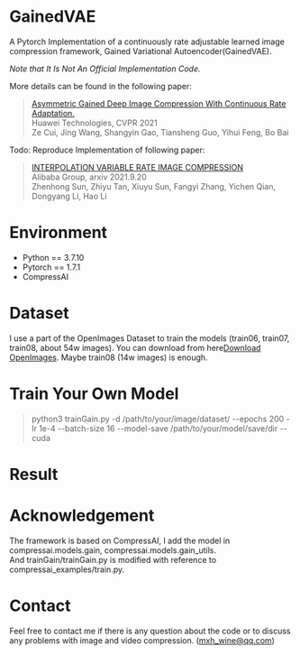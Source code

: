 # GainedVAE

A Pytorch Implementation of a continuously rate adjustable learned image compression framework, Gained Variational Autoencoder(GainedVAE).

*Note that It Is Not An Official Implementation Code.*

More details can be found in the following paper:

>[Asymmetric Gained Deep Image Compression With Continuous Rate Adaptation.](https://openaccess.thecvf.com/content/CVPR2021/html/Cui_Asymmetric_Gained_Deep_Image_Compression_With_Continuous_Rate_Adaptation_CVPR_2021_paper.html)  
>Huawei Technologies, CVPR 2021  
>Ze Cui, Jing Wang, Shangyin Gao, Tiansheng Guo, Yihui Feng, Bo Bai

Todo:
Reproduce Implementation of following paper:
>[INTERPOLATION VARIABLE RATE IMAGE COMPRESSION](https://arxiv.org/abs/2109.09280)  
>Alibaba Group, arxiv 2021.9.20  
>Zhenhong Sun, Zhiyu Tan, Xiuyu Sun, Fangyi Zhang, Yichen Qian, Dongyang Li, Hao Li
# Environment

* Python == 3.7.10
* Pytorch == 1.7.1
* CompressAI

# Dataset
I use a part of the OpenImages Dataset to train the models (train06, train07, train08, about 54w images). You can download from here[Download OpenImages](https://www.appen.com.cn/datasets/open-images-annotated-with-bounding-boxes/).
Maybe train08 (14w images) is enough.


# Train Your Own Model
>python3 trainGain.py -d /path/to/your/image/dataset/ --epochs 200 -lr 1e-4 --batch-size 16 --model-save /path/to/your/model/save/dir --cuda
# Result

# Acknowledgement

The framework is based on CompressAI, I add the model in compressai.models.gain, compressai.models.gain_utils.  
And trainGain/trainGain.py is modified with reference to compressai_examples/train.py.

# Contact
Feel free to contact me if there is any question about the code or to discuss any problems with image and video compression. (mxh_wine@qq.com)